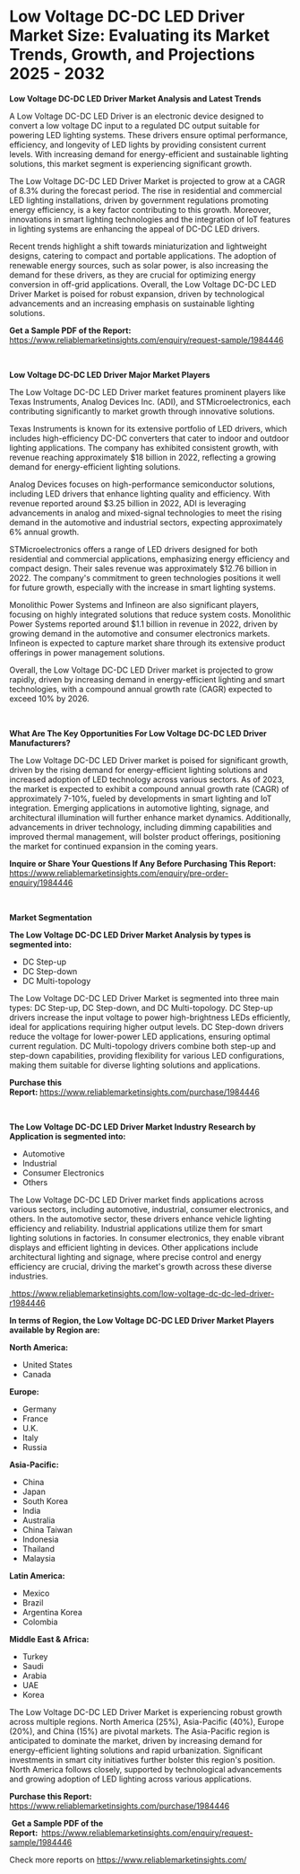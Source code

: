<p><h1>Low Voltage DC-DC LED Driver Market Size: Evaluating its Market Trends, Growth, and Projections 2025 - 2032</h1></p><p><strong>Low Voltage DC-DC LED Driver Market Analysis and Latest Trends</strong></p>
<p><p>A Low Voltage DC-DC LED Driver is an electronic device designed to convert a low voltage DC input to a regulated DC output suitable for powering LED lighting systems. These drivers ensure optimal performance, efficiency, and longevity of LED lights by providing consistent current levels. With increasing demand for energy-efficient and sustainable lighting solutions, this market segment is experiencing significant growth.</p><p>The Low Voltage DC-DC LED Driver Market is projected to grow at a CAGR of 8.3% during the forecast period. The rise in residential and commercial LED lighting installations, driven by government regulations promoting energy efficiency, is a key factor contributing to this growth. Moreover, innovations in smart lighting technologies and the integration of IoT features in lighting systems are enhancing the appeal of DC-DC LED drivers.</p><p>Recent trends highlight a shift towards miniaturization and lightweight designs, catering to compact and portable applications. The adoption of renewable energy sources, such as solar power, is also increasing the demand for these drivers, as they are crucial for optimizing energy conversion in off-grid applications. Overall, the Low Voltage DC-DC LED Driver Market is poised for robust expansion, driven by technological advancements and an increasing emphasis on sustainable lighting solutions.</p></p>
<p><strong>Get a Sample PDF of the Report:&nbsp;</strong> <a href="https://www.reliablemarketinsights.com/enquiry/request-sample/1984446?utm_campaign=3040&utm_medium=2&utm_source=Github&utm_content=ia&utm_term=07042025&utm_id=low-voltage-dc-dc-led-driver">https://www.reliablemarketinsights.com/enquiry/request-sample/1984446</a></p>
<p>&nbsp;</p>
<p><strong>Low Voltage DC-DC LED Driver Major Market Players</strong></p>
<p><p>The Low Voltage DC-DC LED Driver market features prominent players like Texas Instruments, Analog Devices Inc. (ADI), and STMicroelectronics, each contributing significantly to market growth through innovative solutions. </p><p>Texas Instruments is known for its extensive portfolio of LED drivers, which includes high-efficiency DC-DC converters that cater to indoor and outdoor lighting applications. The company has exhibited consistent growth, with revenue reaching approximately $18 billion in 2022, reflecting a growing demand for energy-efficient lighting solutions.</p><p>Analog Devices focuses on high-performance semiconductor solutions, including LED drivers that enhance lighting quality and efficiency. With revenue reported around $3.25 billion in 2022, ADI is leveraging advancements in analog and mixed-signal technologies to meet the rising demand in the automotive and industrial sectors, expecting approximately 6% annual growth.</p><p>STMicroelectronics offers a range of LED drivers designed for both residential and commercial applications, emphasizing energy efficiency and compact design. Their sales revenue was approximately $12.76 billion in 2022. The company's commitment to green technologies positions it well for future growth, especially with the increase in smart lighting systems.</p><p>Monolithic Power Systems and Infineon are also significant players, focusing on highly integrated solutions that reduce system costs. Monolithic Power Systems reported around $1.1 billion in revenue in 2022, driven by growing demand in the automotive and consumer electronics markets. Infineon is expected to capture market share through its extensive product offerings in power management solutions.</p><p>Overall, the Low Voltage DC-DC LED Driver market is projected to grow rapidly, driven by increasing demand in energy-efficient lighting and smart technologies, with a compound annual growth rate (CAGR) expected to exceed 10% by 2026.</p></p>
<p>&nbsp;</p>
<p><strong>What Are The Key Opportunities For Low Voltage DC-DC LED Driver Manufacturers?</strong></p>
<p><p>The Low Voltage DC-DC LED Driver market is poised for significant growth, driven by the rising demand for energy-efficient lighting solutions and increased adoption of LED technology across various sectors. As of 2023, the market is expected to exhibit a compound annual growth rate (CAGR) of approximately 7-10%, fueled by developments in smart lighting and IoT integration. Emerging applications in automotive lighting, signage, and architectural illumination will further enhance market dynamics. Additionally, advancements in driver technology, including dimming capabilities and improved thermal management, will bolster product offerings, positioning the market for continued expansion in the coming years.</p></p>
<p><strong>Inquire or Share Your Questions If Any Before Purchasing This Report:</strong> <a href="https://www.reliablemarketinsights.com/enquiry/pre-order-enquiry/1984446?utm_campaign=3040&utm_medium=2&utm_source=Github&utm_content=ia&utm_term=07042025&utm_id=low-voltage-dc-dc-led-driver">https://www.reliablemarketinsights.com/enquiry/pre-order-enquiry/1984446</a></p>
<p>&nbsp;</p>
<p><strong>Market Segmentation</strong></p>
<p><strong>The Low Voltage DC-DC LED Driver Market Analysis by types is segmented into:</strong></p>
<p><ul><li>DC Step-up</li><li>DC Step-down</li><li>DC Multi-topology</li></ul></p>
<p><p>The Low Voltage DC-DC LED Driver Market is segmented into three main types: DC Step-up, DC Step-down, and DC Multi-topology. DC Step-up drivers increase the input voltage to power high-brightness LEDs efficiently, ideal for applications requiring higher output levels. DC Step-down drivers reduce the voltage for lower-power LED applications, ensuring optimal current regulation. DC Multi-topology drivers combine both step-up and step-down capabilities, providing flexibility for various LED configurations, making them suitable for diverse lighting solutions and applications.</p></p>
<p><strong>Purchase this Report:&nbsp;</strong><a href="https://www.reliablemarketinsights.com/purchase/1984446?utm_campaign=3040&utm_medium=2&utm_source=Github&utm_content=ia&utm_term=07042025&utm_id=low-voltage-dc-dc-led-driver">https://www.reliablemarketinsights.com/purchase/1984446</a></p>
<p>&nbsp;</p>
<p><strong>The Low Voltage DC-DC LED Driver Market Industry Research by Application is segmented into:</strong></p>
<p><ul><li>Automotive</li><li>Industrial</li><li>Consumer Electronics</li><li>Others</li></ul></p>
<p><p>The Low Voltage DC-DC LED Driver market finds applications across various sectors, including automotive, industrial, consumer electronics, and others. In the automotive sector, these drivers enhance vehicle lighting efficiency and reliability. Industrial applications utilize them for smart lighting solutions in factories. In consumer electronics, they enable vibrant displays and efficient lighting in devices. Other applications include architectural lighting and signage, where precise control and energy efficiency are crucial, driving the market's growth across these diverse industries.</p></p>
<p><a href="https://www.reliablemarketinsights.com/low-voltage-dc-dc-led-driver-r1984446?utm_campaign=3040&utm_medium=2&utm_source=Github&utm_content=ia&utm_term=07042025&utm_id=low-voltage-dc-dc-led-driver">&nbsp;https://www.reliablemarketinsights.com/low-voltage-dc-dc-led-driver-r1984446</a></p>
<p><strong>In terms of Region, the Low Voltage DC-DC LED Driver Market Players available by Region are:</strong></p>
<p>
    <p> <strong> North America: </strong>
        <ul>
            <li>United States</li>
            <li>Canada</li>
        </ul>
        </p> 
    <p> <strong> Europe: </strong>
        <ul>
            <li>Germany</li>
            <li>France</li>
            <li>U.K.</li>
            <li>Italy</li>
            <li>Russia</li>
        </ul>
        </p> 
    <p> <strong> Asia-Pacific: </strong>
        <ul>
            <li>China</li>
            <li>Japan</li>
            <li>South Korea</li>
            <li>India</li>
            <li>Australia</li>
            <li>China Taiwan</li>
            <li>Indonesia</li>
            <li>Thailand</li>
            <li>Malaysia</li>
        </ul>
        </p> 
    <p> <strong> Latin America: </strong>
        <ul>
            <li>Mexico</li>
            <li>Brazil</li>
            <li>Argentina Korea</li>
            <li>Colombia</li>
        </ul>
        </p> 
    <p> <strong> Middle East & Africa: </strong>
        <ul>
            <li>Turkey</li>
            <li>Saudi</li>
            <li>Arabia</li>
            <li>UAE</li>
            <li>Korea</li>
        </ul>
    </p>
    </p>
<p><p>The Low Voltage DC-DC LED Driver Market is experiencing robust growth across multiple regions. North America (25%), Asia-Pacific (40%), Europe (20%), and China (15%) are pivotal markets. The Asia-Pacific region is anticipated to dominate the market, driven by increasing demand for energy-efficient lighting solutions and rapid urbanization. Significant investments in smart city initiatives further bolster this region's position. North America follows closely, supported by technological advancements and growing adoption of LED lighting across various applications.</p></p>
<p><strong>Purchase this Report: </strong><a href="https://www.reliablemarketinsights.com/purchase/1984446?utm_campaign=3040&utm_medium=2&utm_source=Github&utm_content=ia&utm_term=07042025&utm_id=low-voltage-dc-dc-led-driver">https://www.reliablemarketinsights.com/purchase/1984446</a></p>
<p>&nbsp;<strong>Get a Sample PDF of the Report:&nbsp;&nbsp;</strong><a href="https://www.reliablemarketinsights.com/enquiry/request-sample/1984446?utm_campaign=3040&utm_medium=2&utm_source=Github&utm_content=ia&utm_term=07042025&utm_id=low-voltage-dc-dc-led-driver">https://www.reliablemarketinsights.com/enquiry/request-sample/1984446</a></p>
<p><strong></strong></p>
<p>Check more reports on <a href="https://www.reliablemarketinsights.com/?utm_campaign=3040&utm_medium=2&utm_source=Github&utm_content=ia&utm_term=07042025&utm_id=low-voltage-dc-dc-led-driver">https://www.reliablemarketinsights.com/</a></p>